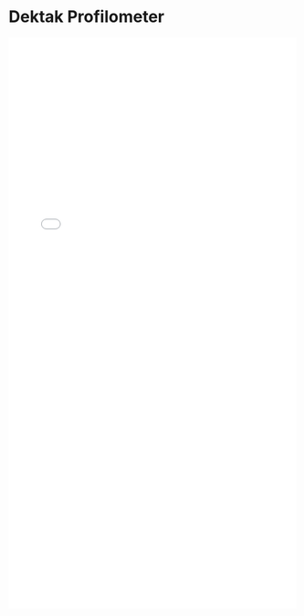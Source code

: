 # Dektak Profilometer

<iframe 
src="/nanodocs/assets/pdfjs/web/viewer.html?file=/nanodocs/assets/pdfs/tools/Profilometer_SOP.pdf"
width="100%" 
height="1000px" 
style="border: none;">
</iframe>